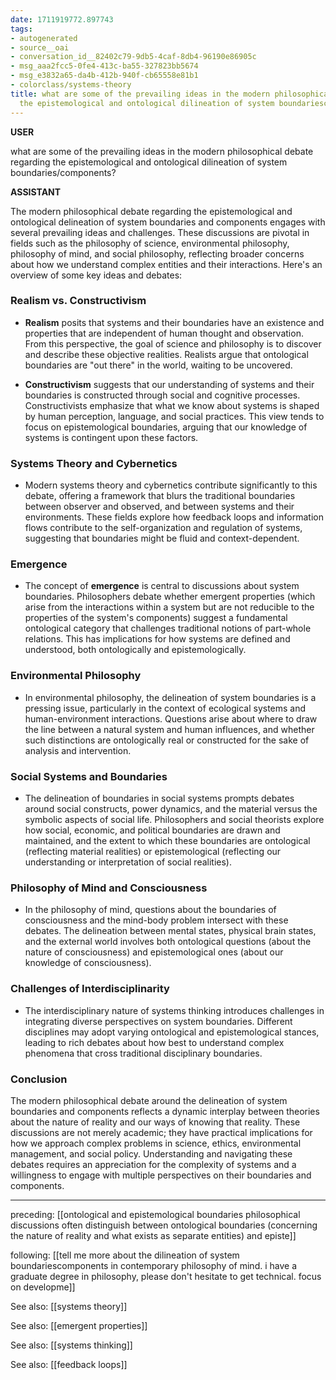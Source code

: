 ```yaml
---
date: 1711919772.897743
tags:
- autogenerated
- source__oai
- conversation_id__82402c79-9db5-4caf-8db4-96190e86905c
- msg_aaa2fcc5-0fe4-413c-ba55-327823bb5674
- msg_e3832a65-da4b-412b-940f-cb65558e81b1
- colorclass/systems-theory
title: what are some of the prevailing ideas in the modern philosophical debate regarding
  the epistemological and ontological dilineation of system boundariescomponents
---
```


**USER**

what are some of the prevailing ideas in the modern philosophical debate regarding the epistemological and ontological dilineation of system boundaries/components?


**ASSISTANT**

The modern philosophical debate regarding the epistemological and ontological delineation of system boundaries and components engages with several prevailing ideas and challenges. These discussions are pivotal in fields such as the philosophy of science, environmental philosophy, philosophy of mind, and social philosophy, reflecting broader concerns about how we understand complex entities and their interactions. Here's an overview of some key ideas and debates:

### Realism vs. Constructivism

- **Realism** posits that systems and their boundaries have an existence and properties that are independent of human thought and observation. From this perspective, the goal of science and philosophy is to discover and describe these objective realities. Realists argue that ontological boundaries are "out there" in the world, waiting to be uncovered.
  
- **Constructivism** suggests that our understanding of systems and their boundaries is constructed through social and cognitive processes. Constructivists emphasize that what we know about systems is shaped by human perception, language, and social practices. This view tends to focus on epistemological boundaries, arguing that our knowledge of systems is contingent upon these factors.

### Systems Theory and Cybernetics

- Modern systems theory and cybernetics contribute significantly to this debate, offering a framework that blurs the traditional boundaries between observer and observed, and between systems and their environments. These fields explore how feedback loops and information flows contribute to the self-organization and regulation of systems, suggesting that boundaries might be fluid and context-dependent.

### Emergence

- The concept of **emergence** is central to discussions about system boundaries. Philosophers debate whether emergent properties (which arise from the interactions within a system but are not reducible to the properties of the system's components) suggest a fundamental ontological category that challenges traditional notions of part-whole relations. This has implications for how systems are defined and understood, both ontologically and epistemologically.

### Environmental Philosophy

- In environmental philosophy, the delineation of system boundaries is a pressing issue, particularly in the context of ecological systems and human-environment interactions. Questions arise about where to draw the line between a natural system and human influences, and whether such distinctions are ontologically real or constructed for the sake of analysis and intervention.

### Social Systems and Boundaries

- The delineation of boundaries in social systems prompts debates around social constructs, power dynamics, and the material versus the symbolic aspects of social life. Philosophers and social theorists explore how social, economic, and political boundaries are drawn and maintained, and the extent to which these boundaries are ontological (reflecting material realities) or epistemological (reflecting our understanding or interpretation of social realities).

### Philosophy of Mind and Consciousness

- In the philosophy of mind, questions about the boundaries of consciousness and the mind-body problem intersect with these debates. The delineation between mental states, physical brain states, and the external world involves both ontological questions (about the nature of consciousness) and epistemological ones (about our knowledge of consciousness).

### Challenges of Interdisciplinarity

- The interdisciplinary nature of systems thinking introduces challenges in integrating diverse perspectives on system boundaries. Different disciplines may adopt varying ontological and epistemological stances, leading to rich debates about how best to understand complex phenomena that cross traditional disciplinary boundaries.

### Conclusion

The modern philosophical debate around the delineation of system boundaries and components reflects a dynamic interplay between theories about the nature of reality and our ways of knowing that reality. These discussions are not merely academic; they have practical implications for how we approach complex problems in science, ethics, environmental management, and social policy. Understanding and navigating these debates requires an appreciation for the complexity of systems and a willingness to engage with multiple perspectives on their boundaries and components.


---

preceding: [[ontological and epistemological boundaries philosophical discussions often distinguish between ontological boundaries (concerning the nature of reality and what exists as separate entities) and episte]]  


following: [[tell me more about the dilineation of system boundariescomponents in contemporary philosophy of mind. i have a graduate degree in philosophy, please don't hesitate to get technical. focus on developme]]

See also: [[systems theory]]


See also: [[emergent properties]]


See also: [[systems thinking]]


See also: [[feedback loops]]